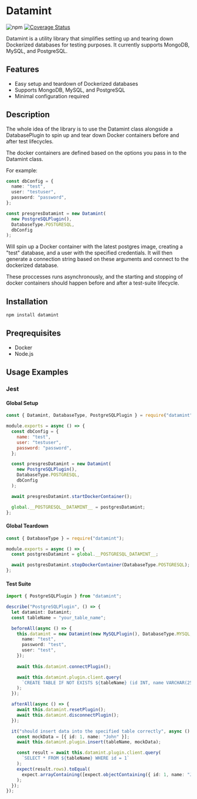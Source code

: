 # Datamint

![npm](https://img.shields.io/npm/v/datamint)
[![Coverage Status](https://coveralls.io/repos/github/emilohlund-git/datamint/badge.svg?branch=main)](https://coveralls.io/github/emilohlund-git/datamint?branch=main)

Datamint is a utility library that simplifies setting up and tearing down Dockerized databases for testing purposes. It currently supports MongoDB, MySQL, and PostgreSQL.

## Features

- Easy setup and teardown of Dockerized databases
- Supports MongoDB, MySQL, and PostgreSQL
- Minimal configuration required

## Description

The whole idea of the library is to use the Datamint class alongside a DatabasePlugin to spin up and tear down Docker containers before and after test lifecycles.

The docker containers are defined based on the options you pass in to the Datamint class.

For example:

```typescript
const dbConfig = {
  name: "test",
  user: "testuser",
  password: "password",
};

const presgresDatamint = new Datamint(
  new PostgreSQLPlugin(),
  DatabaseType.POSTGRESQL,
  dbConfig
);
```

Will spin up a Docker container with the latest postgres image, creating a "test" database, and a user with the specified credentials. It will then generate a connection string based on these arguments and connect to the dockerized database.

These proccesses runs asynchronously, and the starting and stopping of docker containers should happen before and after a test-suite lifecycle.

## Installation

```bash
npm install datamint
```

## Preqrequisites

- Docker
- Node.js

## Usage Examples

### Jest

#### Global Setup

```javascript
const { Datamint, DatabaseType, PostgreSQLPlugin } = require("datamint");

module.exports = async () => {
  const dbConfig = {
    name: "test",
    user: "testuser",
    password: "password",
  };

  const presgresDatamint = new Datamint(
    new PostgreSQLPlugin(),
    DatabaseType.POSTGRESQL,
    dbConfig
  );

  await presgresDatamint.startDockerContainer();

  global.__POSTGRESQL__DATAMINT__ = postgresDatamint;
};
```

#### Global Teardown

```javascript
const { DatabaseType } = require("datamint");

module.exports = async () => {
  const postgresDatamint = global.__POSTGRESQL_DATAMINT__;

  await postgresDatamint.stopDockerContainer(DatabaseType.POSTGRESQL);
};
```

#### Test Suite

```typescript
import { PostgreSQLPlugin } from "datamint";

describe("PostgreSQLPlugin", () => {
  let datamint: Datamint;
  const tableName = "your_table_name";

  beforeAll(async () => {
    this.datamint = new Datamint(new MySQLPlugin(), DatabaseType.MYSQL, {
      name: "test",
      password: "test",
      user: "test",
    });
    
    await this.datamint.connectPlugin();

    await this.datamint.plugin.client.query(
      `CREATE TABLE IF NOT EXISTS ${tableName} (id INT, name VARCHAR(255))`
    );
  });

  afterAll(async () => {
    await this.datamint.resetPlugin();
    await this.datamint.disconnectPlugin();
  });

  it("should insert data into the specified table correctly", async () => {
    const mockData = [{ id: 1, name: "John" }];
    await this.datamint.plugin.insert(tableName, mockData);

    const result = await this.datamint.plugin.client.query(
      `SELECT * FROM ${tableName} WHERE id = 1`
    );
    expect(result.rows).toEqual(
      expect.arrayContaining([expect.objectContaining({ id: 1, name: "John" })])
    );
  });
});
```
